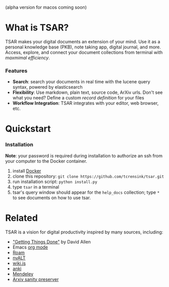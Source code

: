 (alpha version for macos coming soon)

# What is TSAR?
TSAR makes your digital documents an extension of your mind. Use it as a personal knowledge base (PKB), note taking app, digital journal, and more.  Access, explore, and connect your document collections from terminal with *maxmimal efficiency*.

### Features
- **Search**: search your documents in real time with the lucene query syntax, powered by elasticsearch
- **Flexibility**: Use markdown, plain text, source code, ArXiv urls. Don't see what you need? Define a custom *record definition* for your files
- **Workflow Integration**: TSAR integrates with your editor, web browser, etc.

# Quickstart

### Installation
**Note**: your password is required during installation to authorize an ssh from your computer to the Docker container.
1. install [Docker](https://www.docker.com/get-started)
2. clone this repository: `git clone https://github.com/tcrensink/tsar.git`
3. run installation script: `python install.py`
4. type `tsar` in a terminal
5. tsar's query window should appear for the `help_docs` collection; type `*` to see documents on how to use tsar.


# Related
TSAR is a vision for digital productivity inspired by many sources, including:

- ["Getting Things Done"](https://gettingthingsdone.com) by David Allen
- Emacs [org mode](https://orgmode.org)
- [Roam](https://roamresearch.com)
- [nvALT](https://nvultra.com)
- [wiki.js](https://wiki.js.org)
- [anki](https://www.google.com/search?client=safari&rls=en&q=anki&ie=UTF-8&oe=UTF-8)
- [Mendeley](https://www.mendeley.com/?interaction_required=true)
- [Arxiv sanity preserver](https://www.google.com/search?client=safari&rls=en&q=arxiv+sanity+preserver&ie=UTF-8&oe=UTF-8)
